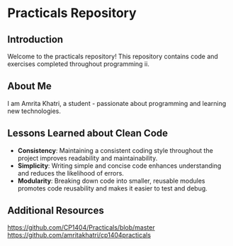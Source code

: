 # Practicals Repository

## Introduction
Welcome to the practicals repository! This repository contains code and exercises completed throughout programming ii. 

## About Me
I am Amrita Khatri, a student - passionate about programming and learning new technologies.

## Lessons Learned about Clean Code
- **Consistency**: Maintaining a consistent coding style throughout the project improves readability and maintainability.
- **Simplicity**: Writing simple and concise code enhances understanding and reduces the likelihood of errors.
- **Modularity**: Breaking down code into smaller, reusable modules promotes code reusability and makes it easier to test and debug.

## Additional Resources
https://github.com/CP1404/Practicals/blob/master
https://github.com/amritakhatri/cp1404practicals

